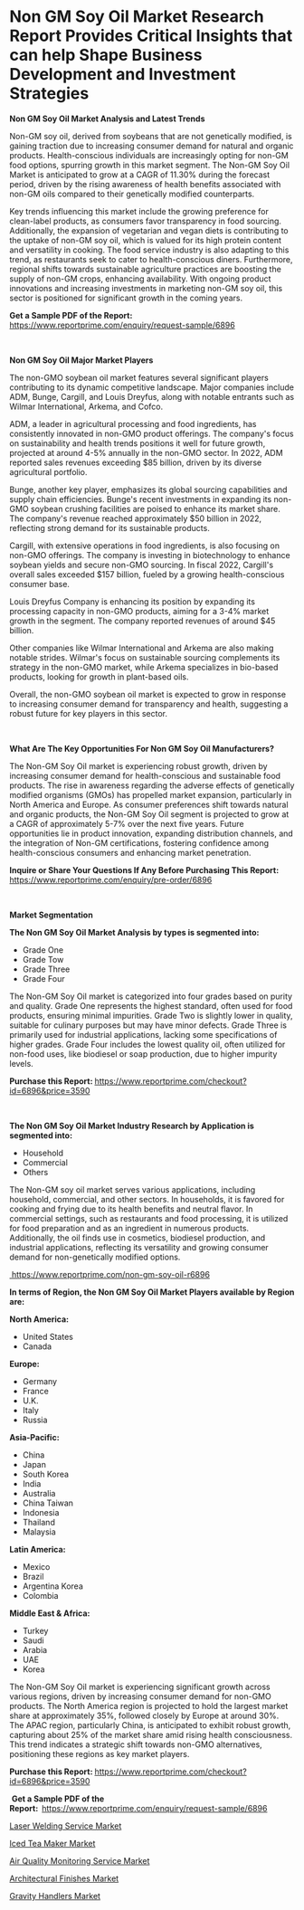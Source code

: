 <p><h1>Non GM Soy Oil Market Research Report Provides Critical Insights that can help Shape Business Development and Investment Strategies</h1></p><p><strong>Non GM Soy Oil Market Analysis and Latest Trends</strong></p>
<p><p>Non-GM soy oil, derived from soybeans that are not genetically modified, is gaining traction due to increasing consumer demand for natural and organic products. Health-conscious individuals are increasingly opting for non-GM food options, spurring growth in this market segment. The Non-GM Soy Oil Market is anticipated to grow at a CAGR of 11.30% during the forecast period, driven by the rising awareness of health benefits associated with non-GM oils compared to their genetically modified counterparts.</p><p>Key trends influencing this market include the growing preference for clean-label products, as consumers favor transparency in food sourcing. Additionally, the expansion of vegetarian and vegan diets is contributing to the uptake of non-GM soy oil, which is valued for its high protein content and versatility in cooking. The food service industry is also adapting to this trend, as restaurants seek to cater to health-conscious diners. Furthermore, regional shifts towards sustainable agriculture practices are boosting the supply of non-GM crops, enhancing availability. With ongoing product innovations and increasing investments in marketing non-GM soy oil, this sector is positioned for significant growth in the coming years.</p></p>
<p><strong>Get a Sample PDF of the Report:&nbsp;</strong> <a href="https://www.reportprime.com/enquiry/request-sample/6896">https://www.reportprime.com/enquiry/request-sample/6896</a></p>
<p>&nbsp;</p>
<p><strong>Non GM Soy Oil Major Market Players</strong></p>
<p><p>The non-GMO soybean oil market features several significant players contributing to its dynamic competitive landscape. Major companies include ADM, Bunge, Cargill, and Louis Dreyfus, along with notable entrants such as Wilmar International, Arkema, and Cofco. </p><p>ADM, a leader in agricultural processing and food ingredients, has consistently innovated in non-GMO product offerings. The company's focus on sustainability and health trends positions it well for future growth, projected at around 4-5% annually in the non-GMO sector. In 2022, ADM reported sales revenues exceeding $85 billion, driven by its diverse agricultural portfolio.</p><p>Bunge, another key player, emphasizes its global sourcing capabilities and supply chain efficiencies. Bunge's recent investments in expanding its non-GMO soybean crushing facilities are poised to enhance its market share. The company's revenue reached approximately $50 billion in 2022, reflecting strong demand for its sustainable products.</p><p>Cargill, with extensive operations in food ingredients, is also focusing on non-GMO offerings. The company is investing in biotechnology to enhance soybean yields and secure non-GMO sourcing. In fiscal 2022, Cargill's overall sales exceeded $157 billion, fueled by a growing health-conscious consumer base.</p><p>Louis Dreyfus Company is enhancing its position by expanding its processing capacity in non-GMO products, aiming for a 3-4% market growth in the segment. The company reported revenues of around $45 billion.</p><p>Other companies like Wilmar International and Arkema are also making notable strides. Wilmar's focus on sustainable sourcing complements its strategy in the non-GMO market, while Arkema specializes in bio-based products, looking for growth in plant-based oils.</p><p>Overall, the non-GMO soybean oil market is expected to grow in response to increasing consumer demand for transparency and health, suggesting a robust future for key players in this sector.</p></p>
<p>&nbsp;</p>
<p><strong>What Are The Key Opportunities For Non GM Soy Oil Manufacturers?</strong></p>
<p><p>The Non-GM Soy Oil market is experiencing robust growth, driven by increasing consumer demand for health-conscious and sustainable food products. The rise in awareness regarding the adverse effects of genetically modified organisms (GMOs) has propelled market expansion, particularly in North America and Europe. As consumer preferences shift towards natural and organic products, the Non-GM Soy Oil segment is projected to grow at a CAGR of approximately 5-7% over the next five years. Future opportunities lie in product innovation, expanding distribution channels, and the integration of Non-GM certifications, fostering confidence among health-conscious consumers and enhancing market penetration.</p></p>
<p><strong>Inquire or Share Your Questions If Any Before Purchasing This Report:</strong> <a href="https://www.reportprime.com/enquiry/pre-order/6896">https://www.reportprime.com/enquiry/pre-order/6896</a></p>
<p>&nbsp;</p>
<p><strong>Market Segmentation</strong></p>
<p><strong>The Non GM Soy Oil Market Analysis by types is segmented into:</strong></p>
<p><ul><li>Grade One</li><li>Grade Tow</li><li>Grade Three</li><li>Grade Four</li></ul></p>
<p><p>The Non-GM Soy Oil market is categorized into four grades based on purity and quality. Grade One represents the highest standard, often used for food products, ensuring minimal impurities. Grade Two is slightly lower in quality, suitable for culinary purposes but may have minor defects. Grade Three is primarily used for industrial applications, lacking some specifications of higher grades. Grade Four includes the lowest quality oil, often utilized for non-food uses, like biodiesel or soap production, due to higher impurity levels.</p></p>
<p><strong>Purchase this Report:&nbsp;</strong><a href="https://www.reportprime.com/checkout?id=6896&price=3590">https://www.reportprime.com/checkout?id=6896&price=3590</a></p>
<p>&nbsp;</p>
<p><strong>The Non GM Soy Oil Market Industry Research by Application is segmented into:</strong></p>
<p><ul><li>Household</li><li>Commercial</li><li>Others</li></ul></p>
<p><p>The Non-GM soy oil market serves various applications, including household, commercial, and other sectors. In households, it is favored for cooking and frying due to its health benefits and neutral flavor. In commercial settings, such as restaurants and food processing, it is utilized for food preparation and as an ingredient in numerous products. Additionally, the oil finds use in cosmetics, biodiesel production, and industrial applications, reflecting its versatility and growing consumer demand for non-genetically modified options.</p></p>
<p><a href="https://www.reportprime.com/non-gm-soy-oil-r6896">&nbsp;https://www.reportprime.com/non-gm-soy-oil-r6896</a></p>
<p><strong>In terms of Region, the Non GM Soy Oil Market Players available by Region are:</strong></p>
<p>
    <p> <strong> North America: </strong>
        <ul>
            <li>United States</li>
            <li>Canada</li>
        </ul>
        </p> 
    <p> <strong> Europe: </strong>
        <ul>
            <li>Germany</li>
            <li>France</li>
            <li>U.K.</li>
            <li>Italy</li>
            <li>Russia</li>
        </ul>
        </p> 
    <p> <strong> Asia-Pacific: </strong>
        <ul>
            <li>China</li>
            <li>Japan</li>
            <li>South Korea</li>
            <li>India</li>
            <li>Australia</li>
            <li>China Taiwan</li>
            <li>Indonesia</li>
            <li>Thailand</li>
            <li>Malaysia</li>
        </ul>
        </p> 
    <p> <strong> Latin America: </strong>
        <ul>
            <li>Mexico</li>
            <li>Brazil</li>
            <li>Argentina Korea</li>
            <li>Colombia</li>
        </ul>
        </p> 
    <p> <strong> Middle East & Africa: </strong>
        <ul>
            <li>Turkey</li>
            <li>Saudi</li>
            <li>Arabia</li>
            <li>UAE</li>
            <li>Korea</li>
        </ul>
    </p>
    </p>
<p><p>The Non-GM Soy Oil market is experiencing significant growth across various regions, driven by increasing consumer demand for non-GMO products. The North America region is projected to hold the largest market share at approximately 35%, followed closely by Europe at around 30%. The APAC region, particularly China, is anticipated to exhibit robust growth, capturing about 25% of the market share amid rising health consciousness. This trend indicates a strategic shift towards non-GMO alternatives, positioning these regions as key market players.</p></p>
<p><strong>Purchase this Report: </strong><a href="https://www.reportprime.com/checkout?id=6896&price=3590">https://www.reportprime.com/checkout?id=6896&price=3590</a></p>
<p>&nbsp;<strong>Get a Sample PDF of the Report:&nbsp;&nbsp;</strong><a href="https://www.reportprime.com/enquiry/request-sample/6896">https://www.reportprime.com/enquiry/request-sample/6896</a></p>
<p><strong></strong></p>
<p><p><a href="https://www.linkedin.com/pulse/global-laser-welding-service-market-size-share-analysis-saydc?trackingId=ZkAWfOKxQx2ZGkCQMbs7BQ%3D%3D">Laser Welding Service Market</a></p><p><a href="https://medium.com/@stephaniewynterk145/iced-tea-maker-market-strategic-insights-product-evolution-and-market-segmentation-in-the-iced-tea-216fe52a68e7">Iced Tea Maker Market</a></p><p><a href="https://www.linkedin.com/pulse/air-quality-monitoring-service-market-global-insights-regional-p3h7c?trackingId=hD8b0LvARn%2BGJv1jaI4fVw%3D%3D">Air Quality Monitoring Service Market</a></p><p><a href="https://medium.com/@elisamohr1927/global-architectural-finishes-industry-research-report-competitive-landscape-market-size-9f2cd5a2ace3">Architectural Finishes Market</a></p><p><a href="https://issuu.com/reportprime-2/docs/gravity-handlers-market-size-2030.p_305bc0f6aa302e">Gravity Handlers Market</a></p></p>